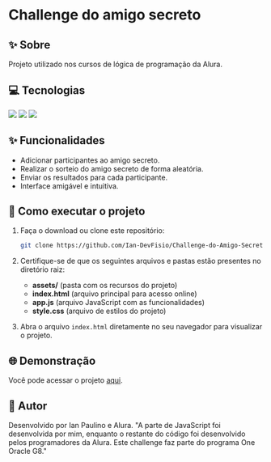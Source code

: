 # Challenge do amigo secreto

## ✨ Sobre
Projeto utilizado nos cursos de lógica de programação da Alura.

## 💻 Tecnologias
<div>
  <img src="https://img.shields.io/badge/HTML-239120?style=for-the-badge&logo=html5&logoColor=white">
  <img src="https://img.shields.io/badge/CSS-239120?&style=for-the-badge&logo=css3&logoColor=white">
  <img src="https://img.shields.io/badge/JavaScript-F7DF1E?style=for-the-badge&logo=javascript&logoColor=black">
</div>

## ✨ Funcionalidades
- Adicionar participantes ao amigo secreto.
- Realizar o sorteio do amigo secreto de forma aleatória.
- Enviar os resultados para cada participante.
- Interface amigável e intuitiva.

## 🚀 Como executar o projeto

1. Faça o download ou clone este repositório:
   ```bash
   git clone https://github.com/Ian-DevFisio/Challenge-do-Amigo-Secreto.git
   ```

2. Certifique-se de que os seguintes arquivos e pastas estão presentes no diretório raiz:
   - **assets/** (pasta com os recursos do projeto)
   - **index.html** (arquivo principal para acesso online)
   - **app.js** (arquivo JavaScript com as funcionalidades)
   - **style.css** (arquivo de estilos do projeto)

3. Abra o arquivo `index.html` diretamente no seu navegador para visualizar o projeto.

## 🌐 Demonstração

Você pode acessar o projeto [aqui]([(https://challenge-do-amigo-secreto-7weug5ijy-ians-projects-71864390.vercel.app)).

## 👤 Autor

Desenvolvido por Ian Paulino e Alura. "A parte de JavaScript foi desenvolvida por mim, enquanto o restante do código foi desenvolvido pelos programadores da Alura. Este challenge faz parte do programa One Oracle G8."
